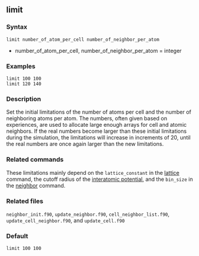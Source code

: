 ## limit

### Syntax

	limit number_of_atom_per_cell number_of_neighbor_per_atom

* number\_of\_atom\_per\_cell, number\_of\_neighbor\_per\_atom = integer

### Examples

	limit 100 100
	limit 120 140

### Description

Set the initial limitations of the number of atoms per cell and the number of neighboring atoms per atom. The numbers, often given based on experiences, are used to allocate large enough arrays for cell and atomic neighbors. If the real numbers become larger than these initial limitations during the simulation, the limitations will increase in increments of 20, until the real numbers are once again larger than the new limitations.

### Related commands

These limitations mainly depend on the `lattice_constant` in the [lattice](lattice.md) command, the cutoff radius of the [interatomic potential](here.md), and the `bin_size` in the [neighbor](neighbor.md) command.

### Related files

`neighbor_init.f90`, `update_neighbor.f90`, `cell_neighbor_list.f90`, `update_cell_neighbor.f90`, and `update_cell.f90`

### Default

	limit 100 100
